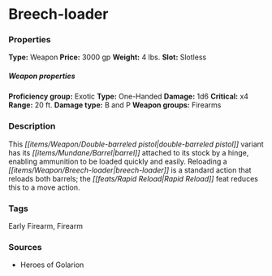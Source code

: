 ﻿---
Title: "Breech-loader"
Type: "Weapon"
Price: "3000 gp"
Weight: "4 lbs."
Slot: "Slotless"
Proficiency group: "Exotic"
Weapon properties Type: "One-Handed"
Damage: "1d6"
Critical: "x4"
Range: "20 ft."
Damage type: "B and P"
Weapon groups: "Firearms"
Description: |
  "This double-barreled pistol variant has its barrel attached to its stock by a hinge, enabling ammunition to be loaded quickly and easily. Reloading a breech-loader is a standard action that reloads both barrels; the Rapid Reload feat reduces this to a move action."
Sources: "['Heroes of Golarion']"
---

# Breech-loader

### Properties

**Type:** Weapon **Price:** 3000 gp **Weight:** 4 lbs. **Slot:** Slotless

##### Weapon properties

**Proficiency group:** Exotic **Type:** One-Handed **Damage:** 1d6 **Critical:** x4 **Range:** 20 ft. **Damage type:** B and P **Weapon groups:** Firearms

### Description

This _[[items/Weapon/Double-barreled pistol|double-barreled pistol]]_ variant has its _[[items/Mundane/Barrel|barrel]]_ attached to its stock by a hinge, enabling ammunition to be loaded quickly and easily. Reloading a _[[items/Weapon/Breech-loader|breech-loader]]_ is a standard action that reloads both barrels; the _[[feats/Rapid Reload|Rapid Reload]]_ feat reduces this to a move action.

### Tags

Early Firearm, Firearm

### Sources

* Heroes of Golarion